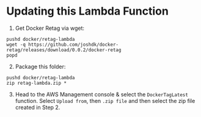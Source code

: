 # Updating this Lambda Function

1. Get Docker Retag via wget:
```
pushd docker/retag-lambda
wget -q https://github.com/joshdk/docker-retag/releases/download/0.0.2/docker-retag
popd
```

2. Package this folder:
```
pushd docker/retag-lambda
zip retag-lambda.zip *
```

3. Head to the AWS Management console & select the `DockerTagLatest` function. Select `Upload from`, then `.zip file` and then select the zip file created in Step 2.
